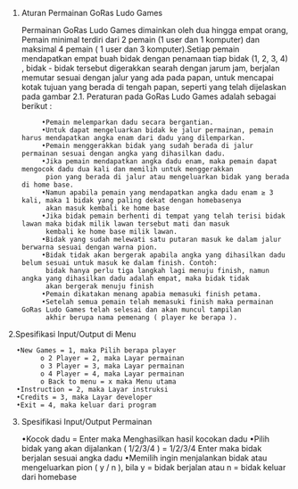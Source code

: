 1. Aturan Permainan GoRas Ludo Games

      Permainan GoRas Ludo Games dimainkan oleh dua hingga empat orang, Pemain minimal terdiri dari 2 pemain (1 user dan 1 komputer) dan maksimal 4 pemain ( 1 user dan 3 komputer).Setiap pemain mendapatkan empat buah bidak dengan penamaan tiap bidak (1, 2, 3, 4) , bidak - bidak tersebut digerakkan searah dengan jarum jam, berjalan memutar sesuai dengan jalur yang ada pada papan, untuk mencapai kotak tujuan yang berada di tengah papan, seperti yang telah dijelaskan pada gambar 2.1. Peraturan pada GoRas Ludo Games adalah sebagai berikut :

            •Pemain melemparkan dadu secara bergantian.
            •Untuk dapat mengeluarkan bidak ke jalur permainan, pemain harus mendapatkan angka enam dari dadu yang dilemparkan.
            •Pemain menggerakkan bidak yang sudah berada di jalur permainan sesuai dengan angka yang dihasilkan dadu.
            •Jika pemain mendapatkan angka dadu enam, maka pemain dapat mengocok dadu dua kali dan memilih untuk menggerakkan             
             pion yang berada di jalur atau mengeluarkan bidak yang berada di home base.
            •Namun apabila pemain yang mendapatkan angka dadu enam ≥ 3 kali, maka 1 bidak yang paling dekat dengan homebasenya 
             akan masuk kembali ke home base
            •Jika bidak pemain berhenti di tempat yang telah terisi bidak lawan maka bidak milik lawan tersebut mati dan masuk 
             kembali ke home base milik lawan.
            •Bidak yang sudah melewati satu putaran masuk ke dalam jalur berwarna sesuai dengan warna pion. 
            •Bidak tidak akan bergerak apabila angka yang dihasilkan dadu belum sesuai untuk masuk ke dalam finish. Contoh: 
             bidak hanya perlu tiga langkah lagi menuju finish, namun angka yang dihasilkan dadu adalah empat, maka bidak tidak           
             akan bergerak menuju finish
            •Pemain dikatakan menang apabia memasuki finish petama.
            •Setelah semua pemain telah memasuki finish maka permainan GoRas Ludo Games telah selesai dan akan muncul tampilan   
             akhir berupa nama pemenang ( player ke berapa ).

2.Spesifikasi Input/Output di Menu

      •New Games = 1, maka Pilih berapa player
            o 2 Player = 2, maka Layar permainan 
            o 3 Player = 3, maka Layar permainan
            o 4 Player = 4, maka Layar permainan
            o Back to menu = x maka Menu utama
      •Instruction = 2, maka Layar instruksi
      •Credits = 3, maka Layar developer
      •Exit = 4, maka keluar dari program

3. Spesifikasi Input/Output Permainan

      •Kocok dadu = Enter maka Menghasilkan hasil kocokan dadu
      •Pilih  bidak yang akan dijalankan ( 1/2/3/4  ) = 1/2/3/4 Enter maka bidak berjalan sesuai angka dadu
      •Memilih ingin menjalankan bidak atau mengeluarkan pion ( y / n ), bila y = bidak berjalan atau n = bidak keluar dari 
       homebase
       
